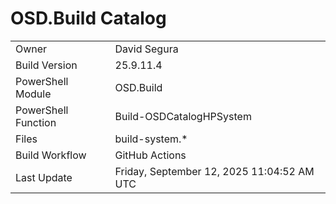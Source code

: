﻿# OSD.Build Catalog

| | |
|-|-|
| Owner | David Segura |
| Build Version | 25.9.11.4 |
| PowerShell Module | OSD.Build |
| PowerShell Function | Build-OSDCatalogHPSystem |
| Files | build-system.* |
| Build Workflow | GitHub Actions |
| Last Update | Friday, September 12, 2025 11:04:52 AM UTC |
